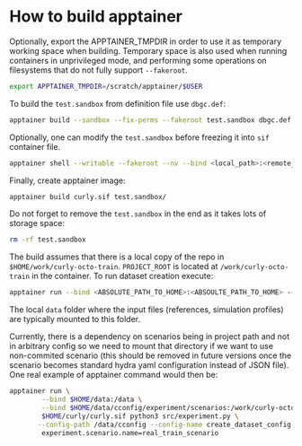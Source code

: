 # How to build apptainer

Optionally, export the APPTAINER_TMPDIR in order to use it as temporary working space when building.
Temporary space is also used when running containers in unprivileged mode, and performing some operations
on filesystems that do not fully support `--fakeroot`.

```Bash
export APPTAINER_TMPDIR=/scratch/apptainer/$USER
```

To build the `test.sandbox` from definition file use `dbgc.def`:

```Bash
apptainer build --sandbox --fix-perms --fakeroot test.sandbox dbgc.def
```

Optionally, one can modify the `test.sandbox` before freezing it into `sif` container file.

```Bash
apptainer shell --writable --fakeroot --nv --bind <local_path>:<remote_path>:<opts> test.sandbox/
```

Finally, create apptainer image:

```Bash
apptainer build curly.sif test.sandbox/
```

Do not forget to remove the `test.sandbox` in the end as it takes lots of storage space:

```Bash
rm -rf test.sandbox
```

The build assumes that there is a local copy of the repo in `$HOME/work/curly-octo-train`.
`PROJECT_ROOT` is located at `/work/curly-octo-train` in the container.
To run dataset creation execute:

```Bash
apptainer run --bind <ABSOLUTE_PATH_TO_HOME>:<ABSOULTE_PATH_TO_HOME> --nv curly.sif python3 src/experiment.py
```

The local `data` folder where the input files (references, simulation profiles) are typically mounted to this folder.

Currently, there is a dependency on scenarios being in project path and not in arbitrary config so
we need to mount that directory if we want to use non-commited scenario (this should be removed in
future versions once the scenario becomes standard hydra yaml configuration instead of JSON file).
One real example of apptainer command would then be:

```Bash
apptainer run \
        --bind $HOME/data:/data \
        --bind $HOME/data/cconfig/experiment/scenarios:/work/curly-octo-train/config/experiment/scenarios \
        $HOME/curly/curly.sif python3 src/experiment.py \
       --config-path /data/cconfig --config-name create_dataset_config.yaml \
        experiment.scenario.name=real_train_scenario
```
